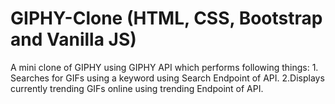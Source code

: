 # GIPHY-Clone (HTML, CSS, Bootstrap and Vanilla JS)

A mini clone of GIPHY using GIPHY API which performs following things: 
    1. Searches for GIFs using a keyword using Search Endpoint of API.
    2.Displays currently trending GIFs online using trending Endpoint of API.
